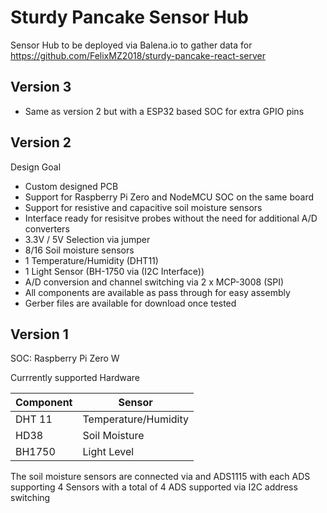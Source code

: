 # Sturdy Pancake Sensor Hub
Sensor Hub to be deployed via Balena.io to gather data for https://github.com/FelixMZ2018/sturdy-pancake-react-server 

## Version 3

- Same as version 2 but with a ESP32 based SOC for extra GPIO pins

## Version 2

Design Goal
- Custom designed PCB
- Support for Raspberry Pi Zero and NodeMCU SOC on the same board
- Support for resistive and capacitive soil moisture sensors
- Interface ready for resisitve probes without the need for additional A/D converters
- 3.3V / 5V Selection via jumper
- 8/16 Soil moisture sensors
- 1 Temperature/Humidity (DHT11)
- 1 Light Sensor (BH-1750 via (I2C Interface))
- A/D conversion and channel switching via 2 x MCP-3008 (SPI)
- All components are available as pass through for easy assembly
- Gerber files are available for download once tested


## Version 1 

SOC: Raspberry Pi Zero W

Currrently supported Hardware

| Component | Sensor |
| ------------- | ------------- |
| DHT 11 | Temperature/Humidity  |
| HD38  | Soil Moisture  |
| BH1750  | Light Level  |

The soil moisture sensors are connected via and ADS1115 with each ADS supporting 4 Sensors with a total of 4 ADS supported via I2C address switching

